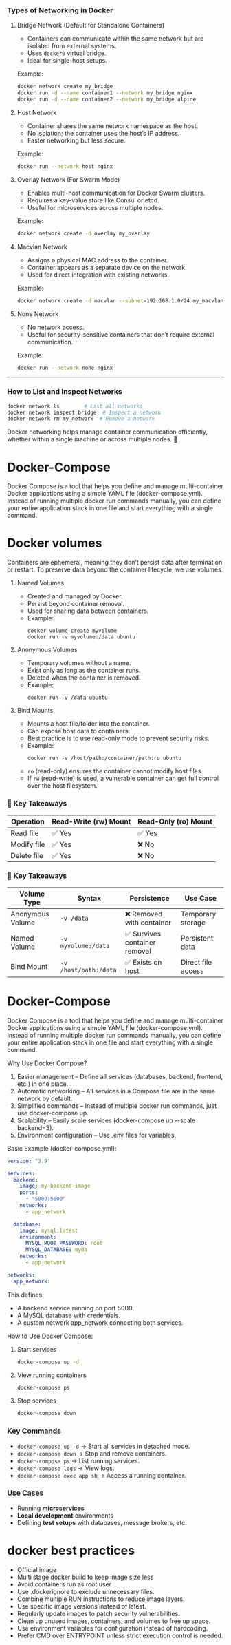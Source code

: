 ### Types of Networking in Docker  

1. Bridge Network (Default for Standalone Containers)  
   - Containers can communicate within the same network but are isolated from external systems.  
   - Uses `docker0` virtual bridge.  
   - Ideal for single-host setups.  

   Example:  
   ```sh
   docker network create my_bridge
   docker run -d --name container1 --network my_bridge nginx
   docker run -d --name container2 --network my_bridge alpine
   ```

2. Host Network  
   - Container shares the same network namespace as the host.  
   - No isolation; the container uses the host’s IP address.  
   - Faster networking but less secure.  

   Example:  
   ```sh
   docker run --network host nginx
   ```

3. Overlay Network (For Swarm Mode)  
   - Enables multi-host communication for Docker Swarm clusters.  
   - Requires a key-value store like Consul or etcd.  
   - Useful for microservices across multiple nodes.  

   Example:  
   ```sh
   docker network create -d overlay my_overlay
   ```

4. Macvlan Network  
   - Assigns a physical MAC address to the container.  
   - Container appears as a separate device on the network.  
   - Used for direct integration with existing networks.  

   Example:  
   ```sh
   docker network create -d macvlan --subnet=192.168.1.0/24 my_macvlan
   ```

5. None Network  
   - No network access.  
   - Useful for security-sensitive containers that don’t require external communication.  

   Example:  
   ```sh
   docker run --network none nginx
   ```

---

### How to List and Inspect Networks  
```sh
docker network ls        # List all networks  
docker network inspect bridge  # Inspect a network  
docker network rm my_network  # Remove a network  
```

Docker networking helps manage container communication efficiently, whether within a single machine or across multiple nodes. 🚀

# Docker-Compose
Docker Compose is a tool that helps you define and manage multi-container Docker applications using a simple YAML file (docker-compose.yml). Instead of running multiple docker run commands manually, you can define your entire application stack in one file and start everything with a single command.

# Docker volumes
Containers are ephemeral, meaning they don’t persist data after termination or restart. To preserve data beyond the container lifecycle, we use volumes.
1. Named Volumes  
   - Created and managed by Docker.  
   - Persist beyond container removal.  
   - Used for sharing data between containers.  
   - Example:  
     ```
     docker volume create myvolume
     docker run -v myvolume:/data ubuntu
     ```  

2. Anonymous Volumes  
   - Temporary volumes without a name.  
   - Exist only as long as the container runs.  
   - Deleted when the container is removed.  
   - Example:  
     ```
     docker run -v /data ubuntu
     ```  

3. Bind Mounts  
   - Mounts a host file/folder into the container.  
   - Can expose host data to containers.  
   - Best practice is to use read-only mode to prevent security risks.  
   - Example:  
     ```
     docker run -v /host/path:/container/path:ro ubuntu
     ```  
   - `ro` (read-only) ensures the container cannot modify host files.  
   - If `rw` (read-write) is used, a vulnerable container can get full control over the host filesystem.

  ### 🚀 Key Takeaways  

| **Operation**    | **Read-Write (rw) Mount** | **Read-Only (ro) Mount** |
|-----------------|-------------------------|-------------------------|
| Read file      | ✅ Yes                    | ✅ Yes                   |
| Modify file    | ✅ Yes                    | ❌ No                    |
| Delete file    | ✅ Yes                    | ❌ No                    |

### 🚀 Key Takeaways  

| **Volume Type**     | **Syntax**             | **Persistence**                 | **Use Case**             |
|---------------------|-----------------------|--------------------------------|--------------------------|
| Anonymous Volume   | `-v /data`             | ❌ Removed with container      | Temporary storage       |
| Named Volume       | `-v myvolume:/data`    | ✅ Survives container removal  | Persistent data         |
| Bind Mount        | `-v /host/path:/data`  | ✅ Exists on host             | Direct file access      |


# Docker-Compose
Docker Compose is a tool that helps you define and manage multi-container Docker applications using a simple YAML file (docker-compose.yml). Instead of running multiple docker run commands manually, you can define your entire application stack in one file and start everything with a single command.

Why Use Docker Compose?
1. Easier management – Define all services (databases, backend, frontend, etc.) in one place.
2. Automatic networking – All services in a Compose file are in the same network by default.
3. Simplified commands – Instead of multiple docker run commands, just use docker-compose up.
4. Scalability – Easily scale services (docker-compose up --scale backend=3).
5. Environment configuration – Use .env files for variables.

Basic Example (docker-compose.yml):
```yaml
version: "3.9"

services:
  backend:
    image: my-backend-image
    ports:
      - "5000:5000"
    networks:
      - app_network

  database:
    image: mysql:latest
    environment:
      MYSQL_ROOT_PASSWORD: root
      MYSQL_DATABASE: mydb
    networks:
      - app_network

networks:
  app_network:
```
This defines:
- A backend service running on port 5000.
- A MySQL database with credentials.
- A custom network app_network connecting both services.

How to Use Docker Compose:
1. Start services  
   ```sh
   docker-compose up -d
   ```
2. View running containers  
   ```sh
   docker-compose ps
   ```
3. Stop services  
   ```sh
   docker-compose down
   ```
### Key Commands  
- `docker-compose up -d` → Start all services in detached mode.  
- `docker-compose down` → Stop and remove containers.  
- `docker-compose ps` → List running services.  
- `docker-compose logs` → View logs.  
- `docker-compose exec app sh` → Access a running container.  

### Use Cases  
- Running **microservices**  
- **Local development** environments  
- Defining **test setups** with databases, message brokers, etc.

# docker best practices
- Official image
- Multi stage docker build to keep image size less
- Avoid containers run as root user
- Use .dockerignore to exclude unnecessary files.
- Combine multiple RUN instructions to reduce image layers.
- Use specific image versions instead of latest.
- Regularly update images to patch security vulnerabilities.
- Clean up unused images, containers, and volumes to free up space.
- Use environment variables for configuration instead of hardcoding.
- Prefer CMD over ENTRYPOINT unless strict execution control is needed.
